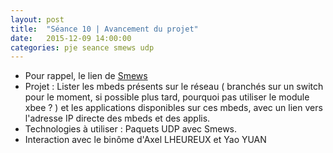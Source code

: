 ```yaml
---
layout: post
title:  "Séance 10 | Avancement du projet"
date:   2015-12-09 14:00:00
categories: pje seance smews udp
---
```

* Pour rappel, le lien de [Smews][smews-gh]
* Projet : Lister les mbeds présents sur le réseau ( branchés sur un switch pour le moment, si possible plus tard, pourquoi pas utiliser le module xbee ? ) et les applications disponibles sur ces mbeds, avec un lien vers l'adresse IP directe des mbeds et des applis.
* Technologies à utiliser : Paquets UDP avec Smews.
* Interaction avec le binôme d'Axel LHEUREUX et Yao YUAN




[smews-gh]: 	https://github.com/2xs/smews
